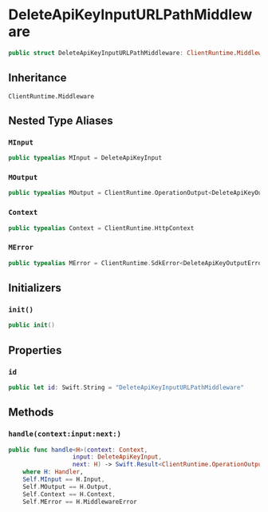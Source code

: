 # DeleteApiKeyInputURLPathMiddleware

``` swift
public struct DeleteApiKeyInputURLPathMiddleware: ClientRuntime.Middleware 
```

## Inheritance

`ClientRuntime.Middleware`

## Nested Type Aliases

### `MInput`

``` swift
public typealias MInput = DeleteApiKeyInput
```

### `MOutput`

``` swift
public typealias MOutput = ClientRuntime.OperationOutput<DeleteApiKeyOutputResponse>
```

### `Context`

``` swift
public typealias Context = ClientRuntime.HttpContext
```

### `MError`

``` swift
public typealias MError = ClientRuntime.SdkError<DeleteApiKeyOutputError>
```

## Initializers

### `init()`

``` swift
public init() 
```

## Properties

### `id`

``` swift
public let id: Swift.String = "DeleteApiKeyInputURLPathMiddleware"
```

## Methods

### `handle(context:input:next:)`

``` swift
public func handle<H>(context: Context,
                  input: DeleteApiKeyInput,
                  next: H) -> Swift.Result<ClientRuntime.OperationOutput<DeleteApiKeyOutputResponse>, MError>
    where H: Handler,
    Self.MInput == H.Input,
    Self.MOutput == H.Output,
    Self.Context == H.Context,
    Self.MError == H.MiddlewareError
```
